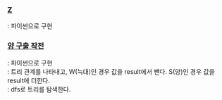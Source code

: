 ### [Z](https://www.acmicpc.net/problem/16435)
  : 파이썬으로 구현   

### [양 구출 작전](https://www.acmicpc.net/problem/16437)
  : 파이썬으로 구현   
  : 트리 관계를 나타내고, W(늑대)인 경우 값을 result에서 뺀다. S(양)인 경우 값을 result에 더한다.              
  : dfs로 트리를 탐색한다.       
  
